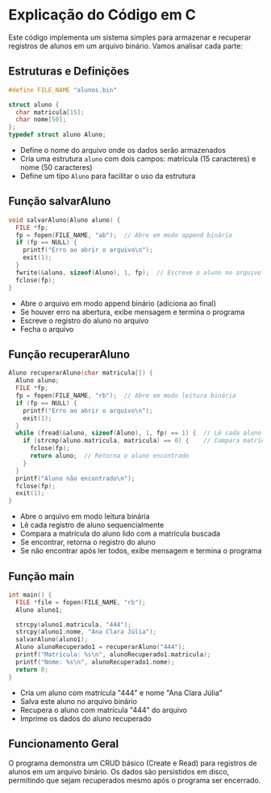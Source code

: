 # Explicação do Código em C

Este código implementa um sistema simples para armazenar e recuperar registros de alunos em um arquivo binário. Vamos analisar cada parte:

## Estruturas e Definições
```c
#define FILE_NAME "alunos.bin"

struct aluno {
  char matricula[15];
  char nome[50];
};
typedef struct aluno Aluno;
```
- Define o nome do arquivo onde os dados serão armazenados
- Cria uma estrutura `aluno` com dois campos: matrícula (15 caracteres) e nome (50 caracteres)
- Define um tipo `Aluno` para facilitar o uso da estrutura

## Função salvarAluno
```c
void salvarAluno(Aluno aluno) {
  FILE *fp;
  fp = fopen(FILE_NAME, "ab");  // Abre em modo append binário
  if (fp == NULL) {
    printf("Erro ao abrir o arquivo\n");
    exit(1);
  }
  fwrite(&aluno, sizeof(Aluno), 1, fp);  // Escreve o aluno no arquivo
  fclose(fp);
}
```
- Abre o arquivo em modo append binário (adiciona ao final)
- Se houver erro na abertura, exibe mensagem e termina o programa
- Escreve o registro do aluno no arquivo
- Fecha o arquivo

## Função recuperarAluno
```c
Aluno recuperarAluno(char matricula[]) {
  Aluno aluno;
  FILE *fp;
  fp = fopen(FILE_NAME, "rb");  // Abre em modo leitura binária
  if (fp == NULL) {
    printf("Erro ao abrir o arquivo\n");
    exit(1);
  }
  while (fread(&aluno, sizeof(Aluno), 1, fp) == 1) {  // Lê cada aluno
    if (strcmp(aluno.matricula, matricula) == 0) {    // Compara matrículas
      fclose(fp);
      return aluno;  // Retorna o aluno encontrado
    }
  }
  printf("Aluno não encontrado\n");
  fclose(fp);
  exit(1);
}
```
- Abre o arquivo em modo leitura binária
- Lê cada registro de aluno sequencialmente
- Compara a matrícula do aluno lido com a matrícula buscada
- Se encontrar, retorna o registro do aluno
- Se não encontrar após ler todos, exibe mensagem e termina o programa

## Função main
```c
int main() {
  FILE *file = fopen(FILE_NAME, "rb");
  Aluno aluno1;

  strcpy(aluno1.matricula, "444");
  strcpy(aluno1.nome, "Ana Clara Júlia");
  salvarAluno(aluno1);
  Aluno alunoRecuperado1 = recuperarAluno("444");
  printf("Matrícula: %s\n", alunoRecuperado1.matricula);
  printf("Nome: %s\n", alunoRecuperado1.nome);
  return 0;
}
```
- Cria um aluno com matrícula "444" e nome "Ana Clara Júlia"
- Salva este aluno no arquivo binário
- Recupera o aluno com matrícula "444" do arquivo
- Imprime os dados do aluno recuperado

## Funcionamento Geral
O programa demonstra um CRUD básico (Create e Read) para registros de alunos em um arquivo binário. Os dados são persistidos em disco, permitindo que sejam recuperados mesmo após o programa ser encerrado.
